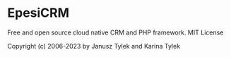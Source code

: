 # EpesiCRM
Free and open source cloud native CRM and PHP framework.
MIT License

Copyright (c) 2006-2023 by Janusz Tylek and Karina Tylek
